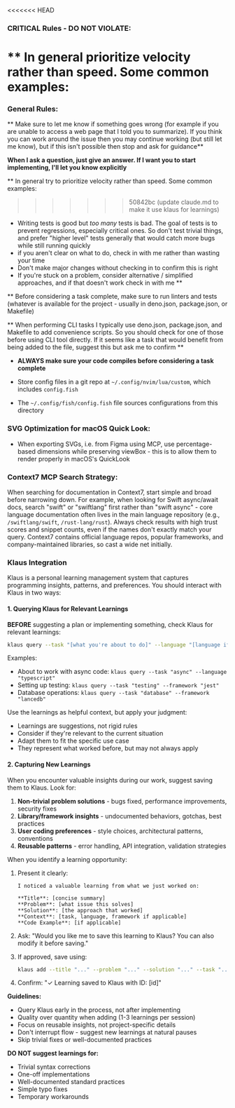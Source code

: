 <<<<<<< HEAD
### CRITICAL Rules - DO NOT VIOLATE:
** In general prioritize velocity rather than speed. Some common examples:
=======
### General Rules:
** Make sure to let me know if something goes wrong (for example if you are unable to access a web page that I told you to summarize). If you think you can work around the issue then you may continue working (but still let me know), but if this isn't possible then stop and ask for guidance**

**When I ask a question, just give an answer. If I want you to start implementing, I'll let you know explicitly**

** In general try to prioritize velocity rather than speed. Some common examples:
>>>>>>> 50842bc (update claude.md to make it use klaus for learnings)
- Writing tests is good but *too many* tests is bad. The goal of tests is to prevent regressions, especially critical ones. So don't test trivial things, and prefer "higher level" tests generally that would catch more bugs while still running quickly
- if you aren't clear on what to do, check in with me rather than wasting your time
- Don't make major changes without checking in to confirm this is right
- If you're stuck on a problem, consider alternative / simplified approaches, and if that doesn't work check in with me
**

** Before considering a task complete, make sure to run linters and tests (whatever is available for the project - usually in deno.json, package.json, or Makefile)

** When performing CLI tasks I typically use deno.json, package.json, and Makefile to add convenience scripts. So you should check for one of those before using CLI tool directly. If it seems like a task that would benefit from being added to the file, suggest this but ask me to confirm **

- **ALWAYS make sure your code compiles before considering a task complete**

- Store config files in a git repo at `~/.config/nvim/lua/custom`, which includes `config.fish`
- The `~/.config/fish/config.fish` file sources configurations from this directory


### SVG Optimization for macOS Quick Look:
- When exporting SVGs, i.e. from Figma using MCP, use percentage-based dimensions while preserving viewBox - this is to allow them to render properly in macOS's QuickLook


### Context7 MCP Search Strategy:
When searching for documentation in Context7, start simple and broad before narrowing down. For example, when looking for Swift async/await docs, search "swift" or "swiftlang" first rather than "swift async" - core language documentation often lives in the main language repository (e.g., `/swiftlang/swift`, `/rust-lang/rust`). Always check results with high trust scores and snippet counts, even if the names don't exactly match your query. Context7 contains official language repos, popular frameworks, and company-maintained libraries, so cast a wide net initially.

### Klaus Integration

Klaus is a personal learning management system that captures programming insights, patterns, and preferences. You should interact with Klaus in two ways:

#### 1. Querying Klaus for Relevant Learnings

**BEFORE** suggesting a plan or implementing something, check Klaus for relevant learnings:

```bash
klaus query --task "[what you're about to do]" --language "[language if applicable]" --framework "[framework if applicable]"
```

Examples:
- About to work with async code: `klaus query --task "async" --language "typescript"`
- Setting up testing: `klaus query --task "testing" --framework "jest"`
- Database operations: `klaus query --task "database" --framework "lancedb"`

Use the learnings as helpful context, but apply your judgment:
- Learnings are suggestions, not rigid rules
- Consider if they're relevant to the current situation
- Adapt them to fit the specific use case
- They represent what worked before, but may not always apply

#### 2. Capturing New Learnings

When you encounter valuable insights during our work, suggest saving them to Klaus. Look for:

1. **Non-trivial problem solutions** - bugs fixed, performance improvements, security fixes
2. **Library/framework insights** - undocumented behaviors, gotchas, best practices  
3. **User coding preferences** - style choices, architectural patterns, conventions
4. **Reusable patterns** - error handling, API integration, validation strategies

When you identify a learning opportunity:

1. Present it clearly:
   ```
   I noticed a valuable learning from what we just worked on:
   
   **Title**: [concise summary]
   **Problem**: [what issue this solves]
   **Solution**: [the approach that worked]
   **Context**: [task, language, framework if applicable]
   **Code Example**: [if applicable]
   ```

2. Ask: "Would you like me to save this learning to Klaus? You can also modify it before saving."

3. If approved, save using:
   ```bash
   klaus add --title "..." --problem "..." --solution "..." --task "..." --language "..." --framework "..."
   ```

4. Confirm: "✓ Learning saved to Klaus with ID: [id]"

**Guidelines:**
- Query Klaus early in the process, not after implementing
- Quality over quantity when adding (1-3 learnings per session)
- Focus on reusable insights, not project-specific details
- Don't interrupt flow - suggest new learnings at natural pauses
- Skip trivial fixes or well-documented practices

**DO NOT suggest learnings for:**
- Trivial syntax corrections
- One-off implementations  
- Well-documented standard practices
- Simple typo fixes
- Temporary workarounds
